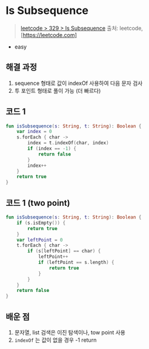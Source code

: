 # Is Subsequence

> [leetcode > 329 > Is Subsequence](https://leetcode.com/problems/is-subsequence)
> 출처: leetcode, [https://leetcode.com]

- easy

## 해결 과정

1. sequence 형태로 값이 indexOf 사용하여 다음 문자 검사
2. 투 포인트 형태로 풀이 가능 (더 빠르다)

## 코드 1

```kotlin
fun isSubsequence(s: String, t: String): Boolean {
    var index = 0
    s.forEach { char ->
        index = t.indexOf(char, index)
        if (index == -1) {
            return false
        }
        index++
    }
    return true
}
```

## 코드 1 (two point)

```kotlin
fun isSubsequence(s: String, t: String): Boolean {
    if (s.isEmpty()) {
        return true
    }
    var leftPoint = 0
    t.forEach { char ->
        if (s[leftPoint] == char) {
            leftPoint++
            if (leftPoint == s.length) {
                return true
            }
        }
    }
    return false
}
```

## 배운 점
1. 문자열, list 검색은 이진 탐색이나, tow point 사용
2. `indexOf` 는 값이 없을 경우 -1 return 

